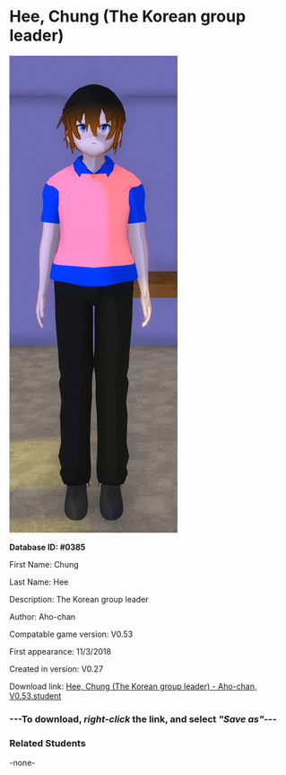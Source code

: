 # Hee, Chung (The Korean group leader)

<img src="../../Files/Images/Hee, Chung (The Korean group leader).png" title="Hee, Chung (The Korean group leader) - Aho-chan, V0.53">

**Database ID: #0385**

First Name: Chung

Last Name: Hee

Description: The Korean group leader

Author: Aho-chan

Compatable game version: V0.53

First appearance: 11/3/2018

Created in version: V0.27

Download link: <a href="https://raw.githubusercontent.com/Arbiter1223/Daigaku-Gurashi-Custom-Students/master/Files/Student%20Files/Hee%2C%20Chung%20(The%20Korean%20group%20leader)%20-%20Aho-chan%2C%20V0.53.student">Hee, Chung (The Korean group leader) - Aho-chan, V0.53.student</a>

### ---**To download, _right-click_ the link, and select _"Save as"_**---

### Related Students

-none-

